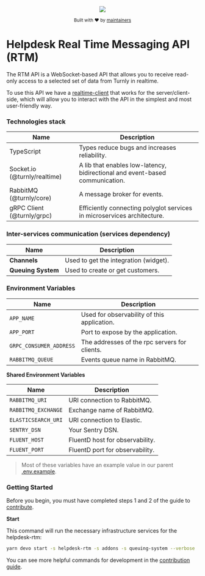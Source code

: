 <div align="center">
  <p align="center">
      <a href="https://turnly.app" target="_blank" rel="noopener">
          <img src="https://raw.githubusercontent.com/turnly/turnly/main/docs/assets/github-header.png" />
      </a>
  </p>

  <p>
    <sub>
      Built with ❤︎ by
      <a href="/OWNERS.md">
        maintainers
      </a>
    </sub>
  </p>
</div>

# Helpdesk Real Time Messaging API (RTM)

The RTM API is a WebSocket-based API that allows you to receive
read-only access to a selected set of data from Turnly in realtime.

To use this API we have a [realtime-client](https://github.com/turnly/realtime-client)
that works for the server/client-side, which will allow you to interact with
the API in the simplest and most user-friendly way.

### Technologies stack

| Name                                | Description                                                                   |
| ----------------------------------- | ----------------------------------------------------------------------------- |
| TypeScript                          | Types reduce bugs and increases reliability.                                  |
| Socket.io   (@turnly/realtime)      | A lib that enables low-latency, bidirectional and event-based communication.  |
| RabbitMQ    (@turnly/core)        | A message broker for events.                                                  |
| gRPC Client (@turnly/grpc)           | Efficiently connecting polyglot services in microservices architecture.       |

### Inter-services communication (services dependency)

| Name                    | Description                                               |
| ----------------------- | --------------------------------------------------------- |
| **Channels**            | Used to get the integration (widget).                     |
| **Queuing System**      | Used to create or get customers.                          |

### Environment Variables

| Name                     | Description                                    |
| ------------------------ | ---------------------------------------------- |
| `APP_NAME`               | Used for observability of this application.    |
| `APP_PORT`               | Port to expose by the application.             |
| `GRPC_CONSUMER_ADDRESS`   | The addresses of the rpc servers for clients.  |
| `RABBITMQ_QUEUE`         | Events queue name in RabbitMQ.                 |

**Shared Environment Variables**

| Name                     | Description                                  |
| ------------------------ | -------------------------------------------- |
| `RABBITMQ_URI`           | URI connection to RabbitMQ.                  |
| `RABBITMQ_EXCHANGE`      | Exchange name of RabbitMQ.                   |
| `ELASTICSEARCH_URI`      | URI connection to Elastic.                   |
| `SENTRY_DSN`             | Your Sentry DSN.                             |
| `FLUENT_HOST`            | FluentD host for observability.              |
| `FLUENT_PORT`            | FluentD port for observability.              |

> Most of these variables have an example value in our parent [.env.example](/.env.example).

### Getting Started

Before you begin, you must have completed steps 1 and 2 of the guide to [contribute](/CONTRIBUTING.md).

**Start**

This command will run the necessary infrastructure services for the helpdesk-rtm:

```sh
yarn devo start -s helpdesk-rtm -s addons -s queuing-system --verbose
```

You can see more helpful commands for development in the [contribution guide](/CONTRIBUTING.md).
